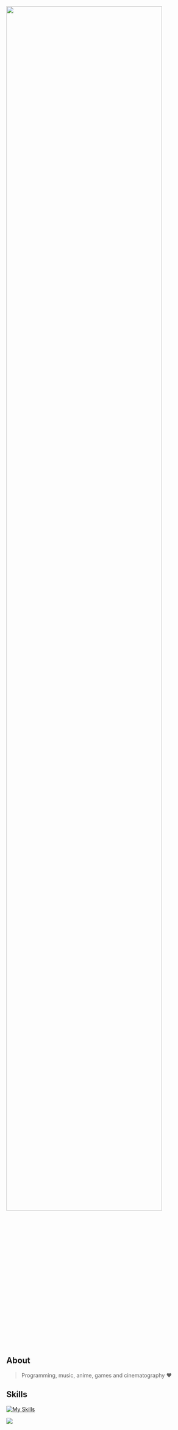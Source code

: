 <!-- ![AnimeTanjiroGIF](https://user-images.githubusercontent.com/41472287/142005419-fe02412a-7daf-4726-9c2b-d52a6fbabfa4.gif) -->


<!-- ![IzukuMidoriyaMyHeroAcademiaGIF](https://user-images.githubusercontent.com/41472287/142006775-c16f84b9-a528-4390-894f-c0c9d20f9eba.gif) -->


<!-- ![OnePieceLuffyGIF](https://user-images.githubusercontent.com/41472287/142007369-4ed0bf2e-1eae-4dcb-b54d-508dbb2bfc41.gif) -->

<img width="90%" src="https://mir-s3-cdn-cf.behance.net/project_modules/max_1200/4ff07986208593.5d9a654e92f36.gif"/>

## About

> Programming, music, anime, games and cinematography ❤️

## Skills

[![My Skills](https://skillicons.dev/icons?i=html,css,js,react,mongodb,express,nodejs,py&perline=4)](https://skillicons.dev)

![](https://komarev.com/ghpvc/?username=akash-kamat&color=blueviolet)
